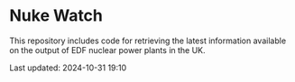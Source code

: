 # Nuke Watch

This repository includes code for retrieving the latest information available on the output of EDF nuclear power plants in the UK.

Last updated: 2024-10-31 19:10